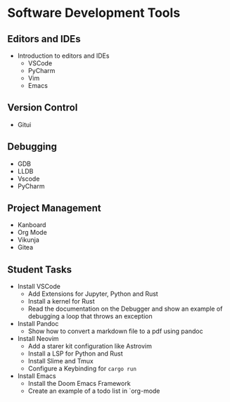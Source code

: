 # Software Development Tools

## Editors and IDEs

- Introduction to editors and IDEs
    - VSCode
    - PyCharm
    - Vim
    - Emacs

## Version Control

- Gitui

## Debugging

- GDB
- LLDB
- Vscode
- PyCharm


## Project Management

- Kanboard
- Org Mode
- Vikunja
- Gitea



## Student Tasks

- Install VSCode
    - Add Extensions for Jupyter, Python and Rust
    - Install a kernel for Rust
    - Read the documentation on the Debugger and show an example of debugging a loop that throws an exception
- Install Pandoc
    - Show how to convert a markdown file to a pdf using pandoc
- Install Neovim
    - Add a starer kit configuration like Astrovim
    - Install a LSP for Python and Rust
    - Install Slime and Tmux
    - Configure a Keybinding for `cargo run`
- Install Emacs
    - Install the Doom Emacs Framework
    - Create an example of a todo list in `org-mode
